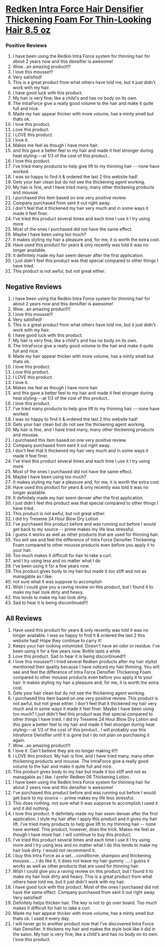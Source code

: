 # [Redken Intra Force Hair Densifier Thickening Foam For Thin-Looking Hair 8.5 oz](https://products.checkmycream.com/products/Redken-Intra-Force-Hair-Densifier-Thickening-Foam-For-Thin-Looking-Hair-8.5-oz.html)

### Positive Reviews

<ol>
      <li>I have been using the Redkin Intra Force system for thinning hair for about 2 years now and this densifier is awesome!</li>
      <li>Wow...an amazing product!!!</li>
      <li>I love this mousse!!!</li>
      <li>Very satisfied!</li>
      <li>This is a great product from what others have told me, but it just didn&#x27;t work with my hair.</li>
      <li>I have good luck with this product.  </li>
      <li>My hair is very fine; like a child&#x27;s and has no body on its own.  </li>
      <li>The IntraForce give a really good volume to the hair and make it quite full and nice.</li>
      <li>Made my hair appear thicker with more volume, has a minty smell but thats ok.</li>
      <li>I love this product.</li>
      <li>Love this product.  </li>
      <li>I LOVE this product.  </li>
      <li>I love it.</li>
      <li>Makes me feel as though I have more hair.  </li>
      <li>and this gave a better feel to my hair and made it feel stronger during heat styling---at 1/3 of the cost of this product..</li>
      <li>I love this product.  </li>
      <li>I&#x27;ve tried many products to help give lift to my thinning hair -- none have worked.  </li>
      <li>I was so happy to find it &amp; ordered the last 2 this website had!</li>
      <li>Gets your hair clean but do not see the thickening agent working.</li>
      <li>My hair is fine, and I have tried many, many other thickening products and mousse.  </li>
      <li>I purchased this item based on one very positive review.</li>
      <li>Company purchased from sent it out right away.  </li>
      <li>I don&#x27;t feel that it thickened my hair very much and in some ways it made it feel finer.</li>
      <li>I&#x27;ve tried this product several times and each time I use it I try using more</li>
      <li>Most of the ones I purchased did not have the same effect.  </li>
      <li>Maybe I have been using too much?</li>
      <li>It makes styling my hair a pleasure and, for me, it is worth the extra cost.</li>
      <li>Have used this product for years &amp; only recently was told it was no longer available.</li>
      <li>It definitely made my hair seem denser after the first application.  </li>
      <li>I just didn&#x27;t feel this product was that special compared to other things I have tried.</li>
      <li>This product is not awful, but not great either.</li>
</ol>


<h2>Negative Reviews</h2>
<ol>
<li> I have been using the Redkin Intra Force system for thinning hair for about 2 years now and this densifier is awesome!</li>
<li> Wow...an amazing product!!!</li>
<li> I love this mousse!!!</li>
<li> Very satisfied!</li>
<li> This is a great product from what others have told me, but it just didn&#x27;t work with my hair.</li>
<li> I have good luck with this product.  </li>
<li> My hair is very fine; like a child&#x27;s and has no body on its own.  </li>
<li> The IntraForce give a really good volume to the hair and make it quite full and nice.</li>
<li> Made my hair appear thicker with more volume, has a minty smell but thats ok.</li>
<li> I love this product.</li>
<li> Love this product.  </li>
<li> I LOVE this product.  </li>
<li> I love it.</li>
<li> Makes me feel as though I have more hair.  </li>
<li> and this gave a better feel to my hair and made it feel stronger during heat styling---at 1/3 of the cost of this product..</li>
<li> I love this product.  </li>
<li> I&#x27;ve tried many products to help give lift to my thinning hair -- none have worked.  </li>
<li> I was so happy to find it &amp; ordered the last 2 this website had!</li>
<li> Gets your hair clean but do not see the thickening agent working.</li>
<li> My hair is fine, and I have tried many, many other thickening products and mousse.  </li>
<li> I purchased this item based on one very positive review.</li>
<li> Company purchased from sent it out right away.  </li>
<li> I don&#x27;t feel that it thickened my hair very much and in some ways it made it feel finer.</li>
<li> I&#x27;ve tried this product several times and each time I use it I try using more</li>
<li> Most of the ones I purchased did not have the same effect.  </li>
<li> Maybe I have been using too much?</li>
<li> It makes styling my hair a pleasure and, for me, it is worth the extra cost.</li>
<li> Have used this product for years &amp; only recently was told it was no longer available.</li>
<li> It definitely made my hair seem denser after the first application.  </li>
<li> I just didn&#x27;t feel this product was that special compared to other things I have tried.</li>
<li> This product is not awful, but not great either.</li>
<li> I did try Treseme 24 Hour Blow Dry Lotion</li>
<li> I&#x27;ve purchased this product before and was running out before I would get back to my source -- prime makes my life less stressful.</li>
<li> I guess it works as well as other products that are used for thinning hair.</li>
<li> You will see and feel the difference of Intra Force Densifier Thickening Foam compared to other mousse products even before you apply it to your hair.  </li>
<li> Too much makes it difficult for hair to take a curl.</li>
<li> and I try using less and no matter what I do</li>
<li> I&#x27;ve been using it for a few years now.</li>
<li> This product gives body to my hair but made it too stiff and not as managable as I like.  </li>
<li> not sure what it was suppose to accomplish</li>
<li> Wish I could give you a raving review on this product, but I found it to make my hair look dirty and heavy.  </li>
<li> this tends to make my hair look dirty.  </li>
<li> Sad to hear it is being discontinued!!!</li>
</ol>

<h2>All Reviews</h2>

<ol>
    <li> Have used this product for years &amp; only recently was told it was no longer available. I was so happy to find it &amp; ordered the last 2 this website had! Hope they continue to carry it!</li>
    <li> Keeps your hair looking volumized. Doesn&#x27;t have an odor or residue. I&#x27;ve been using it for a few years now. Bottle lasts a while</li>
    <li> Love this product.  Sad to hear it is being discontinued!!!</li>
    <li> I love this mousse!!! I tried several Redken products after my hair stylist mentioned their quality because I have noticed my hair thinning.  You will see and feel the difference of Intra Force Densifier Thickening Foam compared to other mousse products even before you apply it to your hair.  It makes styling my hair a pleasure and, for me, it is worth the extra cost.</li>
    <li> Gets your hair clean but do not see the thickening agent working.</li>
    <li> I purchased this item based on one very positive review. This product is not awful, but not great either. I don&#x27;t feel that it thickened my hair very much and in some ways it made it feel finer. Maybe I have been using too much? I just didn&#x27;t feel this product was that special compared to other things I have tried. I did try Treseme 24 Hour Blow Dry Lotion and this gave a better feel to my hair and made it feel stronger during heat styling---at 1/3 of the cost of this product.. I will probably use this Intraforce  Densifier until it is gone but I do not plan on purchasing it again.</li>
    <li> Wow...an amazing product!!!</li>
    <li> I love it. Can&#x27;t believe they are no longer making it!!!</li>
    <li> I LOVE this product.  My hair is fine, and I have tried many, many other thickening products and mousse.  The IntraForce give a really good volume to the hair and make it quite full and nice.</li>
    <li> This product gives body to my hair but made it too stiff and not as managable as I like.  I prefer Redken 06 Thickening Lotion.</li>
    <li> I have been using the Redkin Intra Force system for thinning hair for about 2 years now and this densifier is awesome!</li>
    <li> I&#x27;ve purchased this product before and was running out before I would get back to my source -- prime makes my life less stressful.</li>
    <li> This does nothing. not sure what it was suppose to accomplish I used it and it did nothing.</li>
    <li> I love this product.  It definitely made my hair seem denser after the first application.  I style my hair after I apply this product and it gives my hair lift.  I&#x27;ve tried many products to help give lift to my thinning hair -- none have worked.  This product, however, does the trick.  Makes me feel as though I have more hair.  I will continue to buy this product.</li>
    <li> I&#x27;ve tried this product several times and each time I use it I try using more and I try using less and no matter what I do this tends to make my hair look dirty.  I would not recommend it.</li>
    <li> I buy this Intra Force as a set....conditioner, shampoo and thickening mousse......I do like it, it does not leave my hair gummy .....I guess it works as well as other products that are used for thinning hair.</li>
    <li> Wish I could give you a raving review on this product, but I found it to make my hair look dirty and heavy.  This is a great product from what others have told me, but it just didn&#x27;t work with my hair.</li>
    <li> I have good luck with this product.  Most of the ones I purchased did not have the same effect.  Company purchased from sent it out right away.  Very satisfied!</li>
    <li> Definitely helps thicken hair. The key is not to go over board. Too much makes it difficult for hair to take a curl.</li>
    <li> Made my hair appear thicker with more volume, has a minty smell but thats ok. I used it every day.</li>
    <li> I will never go to another product now that I&#x27;ve discovered Intra Force Hair Densifier.  It thickens my hair and makes the style look like it did in the salon.  My hair is very fine; like a child&#x27;s and has no body on its own.  I love this product.</li>
</ol>




